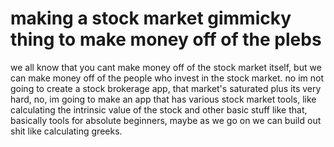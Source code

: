 # making a stock market gimmicky thing to make money off of the plebs
we all know that you cant make money off of the stock market itself, but we can make money off of the people who invest in the stock market. no im not going to create a stock brokerage app, that market's saturated plus its very hard, no, im going to make an app that has various stock market tools, like calculating the intrinsic value of the stock and other basic stuff like that, basically tools for absolute beginners, maybe as we go on we can build out shit like calculating greeks. 